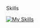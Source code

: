 Skills</br>

[![My Skills](https://skillicons.dev/icons?i=java,unity,cs,js,html,css&theme=light)](https://skillicons.dev)
